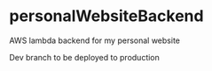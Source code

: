 # personalWebsiteBackend
AWS lambda backend for my personal website

Dev branch to be deployed to production

